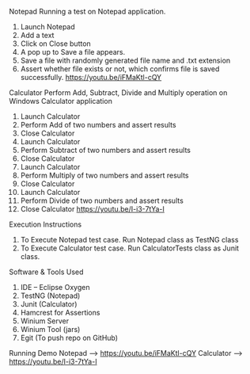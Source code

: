 Notepad
Running a test on Notepad application.
1.	Launch Notepad
2.	Add a text
3.	Click on Close button
4.	A pop up to Save a file appears.
5.	Save a file with randomly generated file name and .txt extension
6.	Assert whether file exists or not, which confirms file is saved successfully.
https://youtu.be/iFMaKtl-cQY

Calculator
Perform Add, Subtract, Divide and Multiply operation on Windows Calculator application
1.	Launch Calculator
2.	Perform Add of two numbers and assert results
3.	Close Calculator
4.	Launch Calculator
5.	Perform Subtract of two numbers and assert results
6.	Close Calculator
7.	Launch Calculator
8.	Perform Multiply of two numbers and assert results
9.	Close Calculator
10.	Launch Calculator
11.	Perform Divide of two numbers and assert results
12.	Close Calculator
https://youtu.be/I-i3-7tYa-I

Execution Instructions
1. To Execute Notepad test case. Run Notepad class as TestNG class
2. To Execute Calculator test case. Run CalculatorTests class as Junit class.

Software & Tools Used
1.	IDE – Eclipse Oxygen
2.	TestNG (Notepad)
3.	Junit (Calculator)
4.	Hamcrest for Assertions
5.	Winium Server
6.	Winium Tool (jars)
7.	Egit (To push repo on GitHub)

Running Demo
Notepad --> https://youtu.be/iFMaKtl-cQY
Calculator --> https://youtu.be/I-i3-7tYa-I
